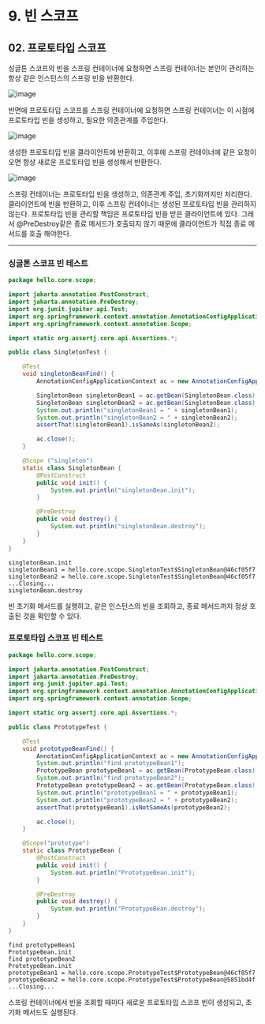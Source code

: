 # 9. 빈 스코프
## 02. 프로토타입 스코프
싱글톤 스코프의 빈을 스프링 컨테이너에 요청하면 스프링 컨테이너는 본인이 관리하는 항상 같은 인스턴스의 스프링 빈을 반환한다.

![image](https://github.com/GYUNGAEEEE/inflearn-Spring/assets/158580466/3f5972b1-d395-4328-b417-c39e322f8574)

반면에 프로토타입 스코프를 스프링 컨테이너에 요청하면 스프링 컨테이너는 이 시점에 프로토타입 빈을 생성하고, 필요한 의존관계를 주입한다.

![image](https://github.com/GYUNGAEEEE/inflearn-Spring/assets/158580466/39b9c65e-ab06-4214-b66f-31287d65d5ee)

생성한 프로토타입 빈을 클라이언트에 반환하고, 이후에 스프링 컨테이너에 같은 요청이 오면 항상 새로운 프로토타입 빈을 생성해서 반환한다.

![image](https://github.com/GYUNGAEEEE/inflearn-Spring/assets/158580466/794dfc09-dda0-4769-97eb-cabbb16cefea)

스프링 컨테이너는 프로토타입 빈을 생성하고, 의존관계 주입, 초기화까지만 처리한다.
클라이언트에 빈을 반환하고, 이후 스프링 컨테이너는 생성된 프로토타입 빈을 관리하지 않는다.
프로토타입 빈을 관리할 책임은 프로토타입 빈을 받은 클라이언트에 있다.
그래서 @PreDestroy같은 종료 메서드가 호출되지 않기 때문에 클라이언트가 직접 종료 메서드를 호출 해야한다.
***
### 싱글톤 스코프 빈 테스트
```java
package hello.core.scope;

import jakarta.annotation.PostConstruct;
import jakarta.annotation.PreDestroy;
import org.junit.jupiter.api.Test;
import org.springframework.context.annotation.AnnotationConfigApplicationContext;
import org.springframework.context.annotation.Scope;

import static org.assertj.core.api.Assertions.*;

public class SingletonTest {

    @Test
    void singletonBeanFind() {
        AnnotationConfigApplicationContext ac = new AnnotationConfigApplicationContext(SingletonBean.class);

        SingletonBean singletonBean1 = ac.getBean(SingletonBean.class);
        SingletonBean singletonBean2 = ac.getBean(SingletonBean.class);
        System.out.println("singletonBean1 = " + singletonBean1);
        System.out.println("singletonBean2 = " + singletonBean2);
        assertThat(singletonBean1).isSameAs(singletonBean2);

        ac.close();
    }

    @Scope ("singleton")
    static class SingletonBean {
        @PostConstruct
        public void init() {
            System.out.println("singletonBean.init");
        }

        @PreDestroy
        public void destroy() {
            System.out.println("singletonBean.destroy");
        }
    }
}
```
```
singletonBean.init
singletonBean1 = hello.core.scope.SingletonTest$SingletonBean@46cf05f7
singletonBean2 = hello.core.scope.SingletonTest$SingletonBean@46cf05f7
...Closing...
singletonBean.destroy
```
빈 초기화 메서드를 실행하고, 같은 인스턴스의 빈을 조회하고, 종료 메서드까지 정상 호출된 것을 확인할 수 있다.

### 프로토타입 스코프 빈 테스트
```java
package hello.core.scope;

import jakarta.annotation.PostConstruct;
import jakarta.annotation.PreDestroy;
import org.junit.jupiter.api.Test;
import org.springframework.context.annotation.AnnotationConfigApplicationContext;
import org.springframework.context.annotation.Scope;

import static org.assertj.core.api.Assertions.*;

public class PrototypeTest {

    @Test
    void prototypeBeanFind() {
        AnnotationConfigApplicationContext ac = new AnnotationConfigApplicationContext(PrototypeBean.class);
        System.out.println("find prototypeBean1");
        PrototypeBean prototypeBean1 = ac.getBean(PrototypeBean.class);
        System.out.println("find prototypeBean2");
        PrototypeBean prototypeBean2 = ac.getBean(PrototypeBean.class);
        System.out.println("prototypeBean1 = " + prototypeBean1);
        System.out.println("prototypeBean2 = " + prototypeBean2);
        assertThat(prototypeBean1).isNotSameAs(prototypeBean2);

        ac.close();
    }

    @Scope("prototype")
    static class PrototypeBean {
        @PostConstruct
        public void init() {
            System.out.println("PrototypeBean.init");
        }

        @PreDestroy
        public void destroy() {
            System.out.println("PrototypeBean.destroy");
        }
    }
}
```
```
find prototypeBean1
PrototypeBean.init
find prototypeBean2
PrototypeBean.init
prototypeBean1 = hello.core.scope.PrototypeTest$PrototypeBean@46cf05f7
prototypeBean2 = hello.core.scope.PrototypeTest$PrototypeBean@5851bd4f
...Closing...
```
스프링 컨테이너에서 빈을 조회할 때마다 새로운 프로토타입 스코프 빈이 생성되고, 초기화 메서드도 실행된다.

